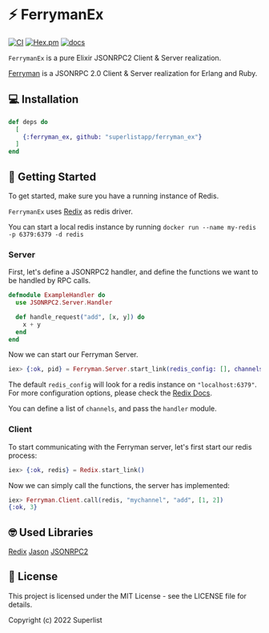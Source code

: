 # ⚡️ FerrymanEx

[![CI](https://github.com/superlistapp/ferryman_ex/actions/workflows/main.yml/badge.svg)](https://github.com/superlistapp/ferryman_ex/actions/workflows/main.yml)
[![Hex.pm](https://img.shields.io/hexpm/v/ferryman_ex.svg)](https://hex.pm/packages/ferryman_ex)
[![docs](https://img.shields.io/badge/docs-hexpm-blue.svg)](https://hexdocs.pm/ferryman_ex/)

`FerrymanEx` is a pure Elixir JSONRPC2 Client & Server realization.

[Ferryman](https://github.com/superlistapp/ferryman) is a JSONRPC 2.0 Client & Server realization for Erlang and Ruby.

## 💻 Installation

```elixir
def deps do
  [
    {:ferryman_ex, github: "superlistapp/ferryman_ex"}
  ]
end
```

## 🚀 Getting Started

To get started, make sure you have a running instance of Redis.

`FerrymanEx` uses [Redix](https://hex.pm/packages/redix) as redis driver.

You can start a local redis instance by running `docker run --name my-redis -p 6379:6379 -d redis`

### Server

First, let's define a JSONRPC2 handler, and define the functions we want to be
handled by RPC calls.

```elixir
defmodule ExampleHandler do
  use JSONRPC2.Server.Handler

  def handle_request("add", [x, y]) do
    x + y
  end
end
```

Now we can start our Ferryman Server.

```elixir
iex> {:ok, pid} = Ferryman.Server.start_link(redis_config: [], channels: ["mychannel"], handler: ExampleHandler)
```

The default `redis_config` will look for a redis instance on `"localhost:6379"`.
For more configuration options, please check the [Redix Docs](https://hexdocs.pm/redix/Redix.html#module-ssl).

You can define a list of `channels`, and pass the `handler` module.

### Client

To start communicating with the Ferryman server, let's first start our redis process:

```elixir
iex> {:ok, redis} = Redix.start_link()
```

Now we can simply call the functions, the server has implemented:

```elixir
iex> Ferryman.Client.call(redis, "mychannel", "add", [1, 2])
{:ok, 3}
```

## 🤓 Used Libraries

[Redix](https://hex.pm/packages/redix)
[Jason](https://hex.pm/packages/jason)
[JSONRPC2](https://hex.pm/packages/jsonrpc2)

## 📝 License

This project is licensed under the MIT License - see the LICENSE file for details.

Copyright (c) 2022 Superlist
